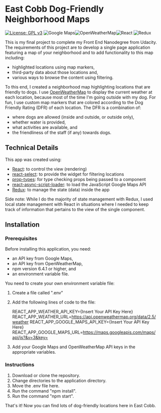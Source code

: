 # East Cobb Dog-Friendly Neighborhood Maps  
[![License: GPL v3](https://img.shields.io/badge/License-GPL%20v3-blue.svg)](https://www.gnu.org/licenses/gpl-3.0)
 ![Google Maps](https://img.shields.io/badge/googlemaps-v3.34-brightgreen.svg?colorB=purple)![OpenWeatherMap](https://img.shields.io/badge/openweathermap-v2.5-brightgreen.svg)![React](https://img.shields.io/badge/react-v16.5.2-ff69b4.svg) 
![Redux](https://img.shields.io/badge/redux-v4.0.0-a151cc.svg)

This is my final project to complete my Front End Nanodegree from Udacity.  The
requirements of this project are to develop a single page application featuring
a map of your neighborhood and to add functionality to this map including:
- highlighted locations using map markers,
- third-party data about those locations and,
- various ways to browse the content using filtering.

To this end, I created a neighborhood map highlighting locations that are
friendly to dogs.  I use [OpenWeatherMap](https://openweathermap.org) to display
the current weather at each location, because most of the time I'm going
outside with my dog.  For fun, I use custom map markers that are colored according to the
Dog Friendly Rating (DFR) of each location.  The DFR is a combination of:
- where dogs are allowed (inside and outside, or outside only),
- whether water is provided,
- what activities are available, and
- the friendliness of the staff (if any) towards dogs.

## Technical Details
This app was created using:
- [React](https://reactjs.org): to control the view (rendering)
- [react-select](https://react-select.com): to provide the widget for filtering locations
- [prop-types](https://www.npmjs.com/package/prop-types): for type checking props being passed to a component
- [react-async-script-loader](https://github.com/leozdgao/react-async-script-loader): to load the JavaScript Google Maps API
- [Redux](https://redux.js.org): to manage the state (data) inside the app

Side note:  While I do the majority of state management with Redux, I used
local state management with React in situations where I needed to keep
track of information that pertains to the view of the single component.

## Installation
### Prerequisites
Before installing this application, you need:
- an API key from Google Maps,
- an API key from OpenWeatherMap,
- npm version 6.4.1 or higher, and
- an environment variable file.

You need to create your own environment variable file:
1. Create a file called ".env"
2.  Add the following lines of code to the file:

    REACT_APP_WEATHER_API_KEY={Insert Your API Key Here}
    REACT_APP_WEATHER_URL=https://api.openweathermap.org/data/2.5/weather
    REACT_APP_GOOGLE_MAPS_API_KEY={Insert Your API Key Here}
    REACT_APP_GOOGLE_MAPS_URL=https://maps.googleapis.com/maps/api/js?&v=3&key=
3. Add your Google Maps and OpenWeatherMap API keys in the appropriate variables.

### Instructions

1. Download or clone the repository.
2. Change directories to the application directory.
3. Move the .env file here.
4. Run the command "npm install".
5. Run the command "npm start".

That's it!  Now you can find lots of dog-friendly locations here in East Cobb.
